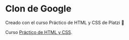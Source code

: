 # Clon de Google

Creado con el curso Práctico de HTML y CSS de Platzi :green_heart:

Curso [Práctico de HTML y CSS](https://platzi.com/clases/html-practico/).
